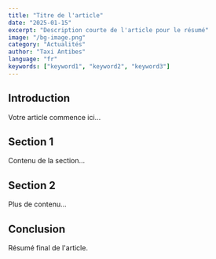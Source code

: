 ```yaml
---
title: "Titre de l'article"
date: "2025-01-15"
excerpt: "Description courte de l'article pour le résumé"
image: "/bg-image.png"
category: "Actualités"
author: "Taxi Antibes"
language: "fr"
keywords: ["keyword1", "keyword2", "keyword3"]
---
```


## Introduction

Votre article commence ici...

## Section 1

Contenu de la section...

## Section 2

Plus de contenu...

## Conclusion

Résumé final de l'article.
